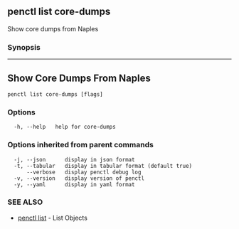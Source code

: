 ## penctl list core-dumps

Show core dumps from Naples

### Synopsis



-----------------------------
 Show Core Dumps From Naples 
-----------------------------


```
penctl list core-dumps [flags]
```

### Options

```
  -h, --help   help for core-dumps
```

### Options inherited from parent commands

```
  -j, --json      display in json format
  -t, --tabular   display in tabular format (default true)
      --verbose   display penctl debug log
  -v, --version   display version of penctl
  -y, --yaml      display in yaml format
```

### SEE ALSO
* [penctl list](penctl_list.md)	 - List Objects

